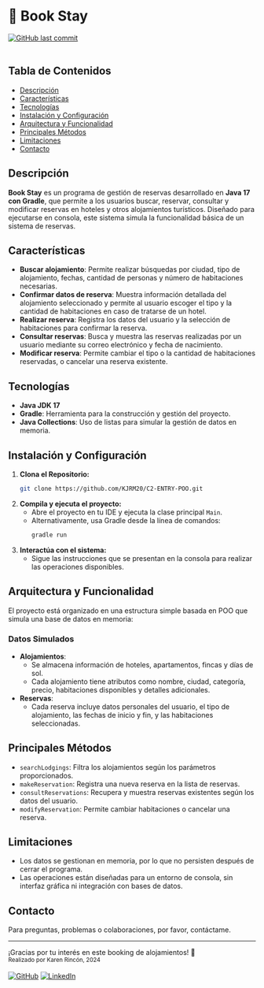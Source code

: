 # 🏩 Book Stay
[![GitHub last commit](https://img.shields.io/github/last-commit/KJRM20/book-stay)](#)<br><br>

## Tabla de Contenidos
- [Descripción](#descripción)
- [Características](#características)
- [Tecnologías](#tecnologías)
- [Instalación y Configuración](#instalación-y-configuración)
- [Arquitectura y Funcionalidad](#arquitectura-y-funcionalidad)
- [Principales Métodos](#principales-métodos)
- [Limitaciones](#limitaciones)
- [Contacto](#contacto)

## Descripción
**Book Stay** es un programa de gestión de reservas desarrollado en  **Java 17 con Gradle**, que permite a los usuarios buscar, reservar, consultar y modificar reservas en hoteles y otros alojamientos turísticos. Diseñado para ejecutarse en consola, este sistema simula la funcionalidad básica de un sistema de reservas.

## Características
- **Buscar alojamiento**: Permite realizar búsquedas por ciudad, tipo de alojamiento, fechas, cantidad de personas y número de habitaciones necesarias.
- **Confirmar datos de reserva**: Muestra información detallada del alojamiento seleccionado y permite al usuario escoger el tipo y la cantidad de habitaciones en caso de tratarse de un hotel.
- **Realizar reserva**: Registra los datos del usuario y la selección de habitaciones para confirmar la reserva.
- **Consultar reservas**: Busca y muestra las reservas realizadas por un usuario mediante su correo electrónico y fecha de nacimiento.
- **Modificar reserva**: Permite cambiar el tipo o la cantidad de habitaciones reservadas, o cancelar una reserva existente.

## Tecnologías
- **Java JDK 17**
- **Gradle**: Herramienta para la construcción y gestión del proyecto.
- **Java Collections**: Uso de listas para simular la gestión de datos en memoria.

## Instalación y Configuración
1. **Clona el Repositorio:**
   ```bash
   git clone https://github.com/KJRM20/C2-ENTRY-POO.git
   ```
2. **Compila y ejecuta el proyecto:**
   - Abre el proyecto en tu IDE y ejecuta la clase principal ```Main```.
   - Alternativamente, usa Gradle desde la línea de comandos:
     ```bash
     gradle run
     ```
3. **Interactúa con el sistema:**
    - Sigue las instrucciones que se presentan en la consola para realizar las operaciones disponibles.

## Arquitectura y Funcionalidad
El proyecto está organizado en una estructura simple basada en POO que simula una base de datos en memoria:
### Datos Simulados
- **Alojamientos**: 
    - Se almacena información de hoteles, apartamentos, fincas y días de sol.
    - Cada alojamiento tiene atributos como nombre, ciudad, categoría, precio, habitaciones disponibles y detalles adicionales.
- **Reservas**: 
    - Cada reserva incluye datos personales del usuario, el tipo de alojamiento, las fechas de inicio y fin, y las habitaciones seleccionadas.

## Principales Métodos
- ```searchLodgings```: Filtra los alojamientos según los parámetros proporcionados.
- ```makeReservation```: Registra una nueva reserva en la lista de reservas.
- ```consultReservations```: Recupera y muestra reservas existentes según los datos del usuario.
- ```modifyReservation```: Permite cambiar habitaciones o cancelar una reserva.

## Limitaciones
- Los datos se gestionan en memoria, por lo que no persisten después de cerrar el programa.
- Las operaciones están diseñadas para un entorno de consola, sin interfaz gráfica ni integración con bases de datos.

## Contacto
Para preguntas, problemas o colaboraciones, por favor, contáctame.

-----

¡Gracias por tu interés en este booking de alojamientos! 🎉
<br><small>Realizado por Karen Rincón, 2024</small><br><br>
[![GitHub](https://img.shields.io/badge/GitHub-100000?style=for-the-badge&logo=github&logoColor=white)](https://github.com/KJRM20) 
[![LinkedIn](https://img.shields.io/badge/LinkedIn-100000?style=for-the-badge&logo=linkedin&logoColor=white)](https://www.linkedin.com/in/karen-rincon/) 